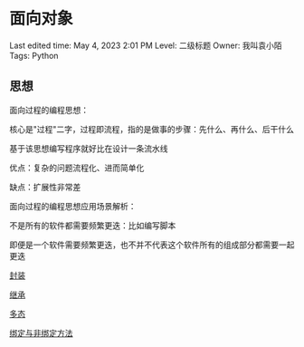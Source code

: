 # 面向对象

Last edited time: May 4, 2023 2:01 PM
Level: 二级标题
Owner: 我叫袁小陌
Tags: Python

## 思想

面向过程的编程思想：

核心是"过程"二字，过程即流程，指的是做事的步骤：先什么、再什么、后干什么

基于该思想编写程序就好比在设计一条流水线

优点：复杂的问题流程化、进而简单化

缺点：扩展性非常差

面向过程的编程思想应用场景解析：

不是所有的软件都需要频繁更迭：比如编写脚本

即便是一个软件需要频繁更迭，也不并不代表这个软件所有的组成部分都需要一起更迭

[封装](%E9%9D%A2%E5%90%91%E5%AF%B9%E8%B1%A1%20489506f0f013419e9d70c70db3b32410/%E5%B0%81%E8%A3%85%20cf229b6c7e584a79bfd8680730c31cb1.md)

[继承](%E9%9D%A2%E5%90%91%E5%AF%B9%E8%B1%A1%20489506f0f013419e9d70c70db3b32410/%E7%BB%A7%E6%89%BF%20040ea4f992eb4fb88448b0a6243c5251.md)

[多态](%E9%9D%A2%E5%90%91%E5%AF%B9%E8%B1%A1%20489506f0f013419e9d70c70db3b32410/%E5%A4%9A%E6%80%81%20bdb90d7f1c684d99baebfd200508fc1f.md)

[绑定与非绑定方法](%E9%9D%A2%E5%90%91%E5%AF%B9%E8%B1%A1%20489506f0f013419e9d70c70db3b32410/%E7%BB%91%E5%AE%9A%E4%B8%8E%E9%9D%9E%E7%BB%91%E5%AE%9A%E6%96%B9%E6%B3%95%208d52d6f0dbea4663bbe5bb92488351ad.md)